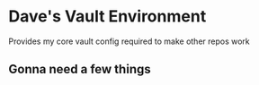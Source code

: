# Dave's Vault Environment
Provides my core vault config required to make other repos work

## Gonna need a few things


